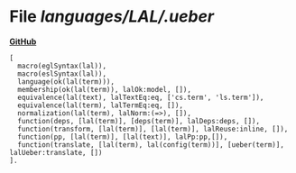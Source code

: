 # File _languages/LAL/.ueber_
**[GitHub](https://github.com/softlang/yas/blob/master/languages/LAL/.ueber)**
```
[
  macro(eglSyntax(lal)),
  macro(eslSyntax(lal)),
  language(ok(lal(term))),
  membership(ok(lal(term)), lalOk:model, []),
  equivalence(lal(text), lalTextEq:eq, ['cs.term', 'ls.term']),
  equivalence(lal(term), lalTermEq:eq, []),
  normalization(lal(term), lalNorm:(=>), []),
  function(deps, [lal(term)], [deps(term)], lalDeps:deps, []),
  function(transform, [lal(term)], [lal(term)], lalReuse:inline, []),
  function(pp, [lal(term)], [lal(text)], lalPp:pp,[]),
  function(translate, [lal(term), lal(config(term))], [ueber(term)], lalUeber:translate, [])
].
```
